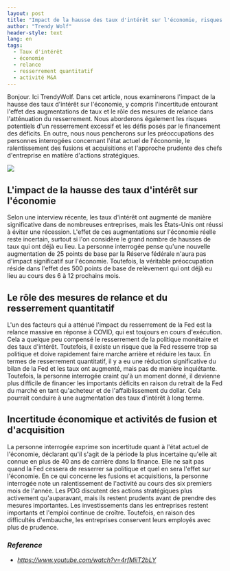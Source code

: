 ```yaml
---
layout: post
title: "Impact de la hausse des taux d'intérêt sur l'économie, risques d'un resserrement excessif et approche prudente des chefs d'entreprise"
author: "Trendy Wolf"
header-style: text
lang: en
tags:
  - Taux d'intérêt
  - économie
  - relance
  - resserrement quantitatif
  - activité M&A
---
```


Bonjour. Ici TrendyWolf. Dans cet article, nous examinerons l'impact de la hausse des taux d'intérêt sur l'économie, y compris l'incertitude entourant l'effet des augmentations de taux et le rôle des mesures de relance dans l'atténuation du resserrement. Nous aborderons également les risques potentiels d'un resserrement excessif et les défis posés par le financement des déficits. En outre, nous nous pencherons sur les préoccupations des personnes interrogées concernant l'état actuel de l'économie, le ralentissement des fusions et acquisitions et l'approche prudente des chefs d'entreprise en matière d'actions stratégiques.

<img
    src="https://i.ytimg.com/vi/4rfMiiT2bLY/hqdefault.jpg"
/>


## L'impact de la hausse des taux d'intérêt sur l'économie
Selon une interview récente, les taux d'intérêt ont augmenté de manière significative dans de nombreuses entreprises, mais les États-Unis ont réussi à éviter une récession. L'effet de ces augmentations sur l'économie réelle reste incertain, surtout si l'on considère le grand nombre de hausses de taux qui ont déjà eu lieu. La personne interrogée pense qu'une nouvelle augmentation de 25 points de base par la Réserve fédérale n'aura pas d'impact significatif sur l'économie. Toutefois, la véritable préoccupation réside dans l'effet des 500 points de base de relèvement qui ont déjà eu lieu au cours des 6 à 12 prochains mois.

## Le rôle des mesures de relance et du resserrement quantitatif
L'un des facteurs qui a atténué l'impact du resserrement de la Fed est la relance massive en réponse à COVID, qui est toujours en cours d'exécution. Cela a quelque peu compensé le resserrement de la politique monétaire et des taux d'intérêt. Toutefois, il existe un risque que la Fed resserre trop sa politique et doive rapidement faire marche arrière et réduire les taux. En termes de resserrement quantitatif, il y a eu une réduction significative du bilan de la Fed et les taux ont augmenté, mais pas de manière inquiétante. Toutefois, la personne interrogée craint qu'à un moment donné, il devienne plus difficile de financer les importants déficits en raison du retrait de la Fed du marché en tant qu'acheteur et de l'affaiblissement du dollar. Cela pourrait conduire à une augmentation des taux d'intérêt à long terme.

## Incertitude économique et activités de fusion et d'acquisition
La personne interrogée exprime son incertitude quant à l'état actuel de l'économie, déclarant qu'il s'agit de la période la plus incertaine qu'elle ait connue en plus de 40 ans de carrière dans la finance. Elle ne sait pas quand la Fed cessera de resserrer sa politique et quel en sera l'effet sur l'économie. En ce qui concerne les fusions et acquisitions, la personne interrogée note un ralentissement de l'activité au cours des six premiers mois de l'année. Les PDG discutent des actions stratégiques plus activement qu'auparavant, mais ils restent prudents avant de prendre des mesures importantes. Les investissements dans les entreprises restent importants et l'emploi continue de croître. Toutefois, en raison des difficultés d'embauche, les entreprises conservent leurs employés avec plus de prudence.


### _Reference_
- _https://www.youtube.com/watch?v=4rfMiiT2bLY_

